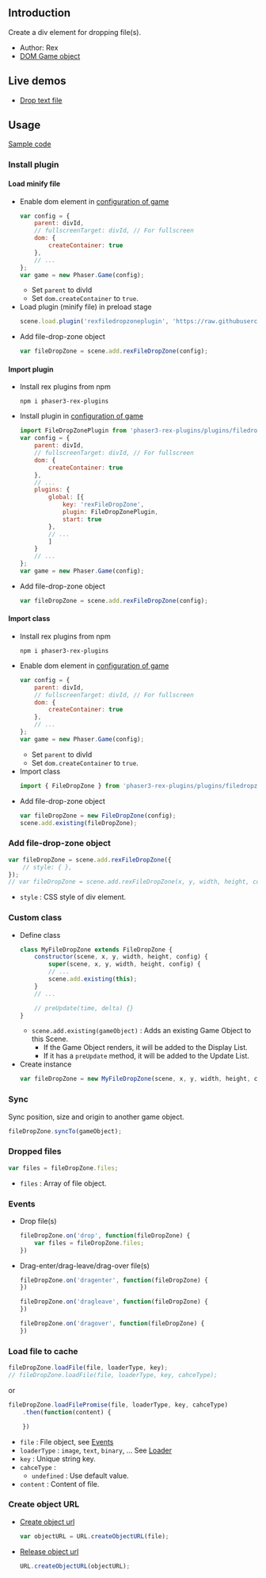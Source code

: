 ## Introduction

Create a div element for dropping file(s).

- Author: Rex
- [DOM Game object](domelement.md)

## Live demos

- [Drop text file](https://codepen.io/rexrainbow/pen/oNMGmeX)

## Usage

[Sample code](https://github.com/rexrainbow/phaser3-rex-notes/tree/master/examples/filedropzone)

### Install plugin

#### Load minify file

- Enable dom element in [configuration of game](game.md#configuration)
    ```javascript
    var config = {
        parent: divId,
        // fullscreenTarget: divId, // For fullscreen
        dom: {
            createContainer: true
        },        
        // ...
    };
    var game = new Phaser.Game(config);
    ```
    - Set `parent` to divId
    - Set `dom.createContainer` to `true`.
- Load plugin (minify file) in preload stage
    ```javascript
    scene.load.plugin('rexfiledropzoneplugin', 'https://raw.githubusercontent.com/rexrainbow/phaser3-rex-notes/master/dist/rexfiledropzoneplugin.min.js', true);
    ```
- Add file-drop-zone object
    ```javascript
    var fileDropZone = scene.add.rexFileDropZone(config);
    ```

#### Import plugin

- Install rex plugins from npm
    ```
    npm i phaser3-rex-plugins
    ```
- Install plugin in [configuration of game](game.md#configuration)
    ```javascript
    import FileDropZonePlugin from 'phaser3-rex-plugins/plugins/filedropzone-plugin.js';
    var config = {    
        parent: divId,
        // fullscreenTarget: divId, // For fullscreen
        dom: {
            createContainer: true
        },        
        // ...
        plugins: {
            global: [{
                key: 'rexFileDropZone',
                plugin: FileDropZonePlugin,
                start: true
            },
            // ...
            ]
        }
        // ...
    };
    var game = new Phaser.Game(config);
    ```
- Add file-drop-zone object
    ```javascript
    var fileDropZone = scene.add.rexFileDropZone(config);
    ```

#### Import class

- Install rex plugins from npm
    ```
    npm i phaser3-rex-plugins
    ```
- Enable dom element in [configuration of game](game.md#configuration)
    ```javascript
    var config = {
        parent: divId,
        // fullscreenTarget: divId, // For fullscreen
        dom: {
            createContainer: true
        },        
        // ...
    };
    var game = new Phaser.Game(config);
    ```
    - Set `parent` to divId
    - Set `dom.createContainer` to `true`.
- Import class
    ```javascript
    import { FileDropZone } from 'phaser3-rex-plugins/plugins/filedropzone.js';
    ```
- Add file-drop-zone object
    ```javascript
    var fileDropZone = new FileDropZone(config);
    scene.add.existing(fileDropZone);
    ```

### Add file-drop-zone object

```javascript
var fileDropZone = scene.add.rexFileDropZone({
    // style: { },
});
// var fileDropZone = scene.add.rexFileDropZone(x, y, width, height, config);
```

- `style` : CSS style of div element.

### Custom class

- Define class
    ```javascript
    class MyFileDropZone extends FileDropZone {
        constructor(scene, x, y, width, height, config) {
            super(scene, x, y, width, height, config) {
            // ...
            scene.add.existing(this);
        }
        // ...

        // preUpdate(time, delta) {}
    }
    ```
    - `scene.add.existing(gameObject)` : Adds an existing Game Object to this Scene.
        - If the Game Object renders, it will be added to the Display List.
        - If it has a `preUpdate` method, it will be added to the Update List.
- Create instance
    ```javascript
    var fileDropZone = new MyFileDropZone(scene, x, y, width, height, config);
    ```

### Sync

Sync position, size and origin to another game object.

```javascript
fileDropZone.syncTo(gameObject);
```

### Dropped files

```javascript
var files = fileDropZone.files;
```

- `files` : Array of file object.

### Events

- Drop file(s)
    ```javascript
    fileDropZone.on('drop', function(fileDropZone) {
        var files = fileDropZone.files;
    })
    ```
- Drag-enter/drag-leave/drag-over file(s)
    ```javascript
    fileDropZone.on('dragenter', function(fileDropZone) {
    })
    ```
    ```javascript
    fileDropZone.on('dragleave', function(fileDropZone) {
    })
    ```
    ```javascript
    fileDropZone.on('dragover', function(fileDropZone) {
    })
    ```

### Load file to cache

```javascript
fileDropZone.loadFile(file, loaderType, key);
// fileDropZone.loadFile(file, loaderType, key, cahceType);
```

or

```javascript
fileDropZone.loadFilePromise(file, loaderType, key, cahceType)
    .then(function(content) {

    })
```

- `file` : File object, see [Events](filedropzone.md#events)
- `loaderType` : `image`, `text`, `binary`, ... See [Loader](loader.md)
- `key` : Unique string key.
- `cahceType` : 
    - `undefined` : Use default value.
- `content` : Content of file.

### Create object URL

- [Create object url](https://developer.mozilla.org/en-US/docs/Web/API/URL/createObjectURL)
    ```javascript
    var objectURL = URL.createObjectURL(file);
    ```
- [Release object url](https://developer.mozilla.org/en-US/docs/Web/API/URL/revokeObjectURL)
    ```javascript
    URL.createObjectURL(objectURL);
    ```
